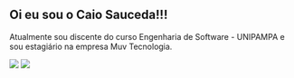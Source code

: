 ## Oi eu sou o Caio Sauceda!!!
Atualmente sou discente do curso Engenharia de Software - UNIPAMPA e sou estagiário na empresa Muv Tecnologia.

<a href="https://www.instagram.com/caiosauceda" target="_blank"><img src="https://img.shields.io/badge/-INSTAGRAM-red"></a> <a href="https://www.linkedin.com/in/caio-sauceda-6120ab263/" target="_blank"><img src="https://img.shields.io/badge/-Linkedin-blue" target="_blank"></a>  

